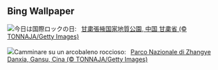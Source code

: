 ## Bing Wallpaper
![](https://www.bing.com/th?id=OHR.ZhangyeGeopark_JA-JP7668560160_UHD.jpg&w=1000)今日は国際ロックの日:&nbsp;&ensp;[甘粛張掖国家地質公園, 中国 甘粛省 (© TONNAJA/Getty Images)](https://www.bing.com/th?id=OHR.ZhangyeGeopark_JA-JP7668560160_UHD.jpg)
<br><br/>
![](https://www.bing.com/th?id=OHR.ZhangyeGeopark_IT-IT0499587285_UHD.jpg&w=1000)Camminare su un arcobaleno roccioso:&nbsp;&ensp;[Parco Nazionale di Zhangye Danxia, Gansu, Cina (© TONNAJA/Getty Images)](https://www.bing.com/th?id=OHR.ZhangyeGeopark_IT-IT0499587285_UHD.jpg)
<br><br/>
